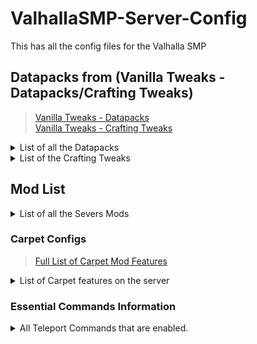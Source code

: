 # ValhallaSMP-Server-Config
This has all the config files for the Valhalla SMP


## Datapacks from (Vanilla Tweaks - Datapacks/Crafting Tweaks)
>[Vanilla Tweaks - Datapacks](https://vanillatweaks.net/picker/datapacks/ "Datapacks")<br>
>[Vanilla Tweaks - Crafting Tweaks](https://vanillatweaks.net/picker/crafting-tweaks/ "Crafting Tweaks")
<details>
<summary>List of all the Datapacks</summary>
- AFK Display
	- Gray’s out the player's name if not moving for more than 5 minutes.
 
- Armor Statues
	- Adds a unique book that allows you to manipulate armor stands and item frames.
	- To obtain the book sign a book & quill Statues exactly like it is written here.
	- [ARMOR STAND BOOK TUTORIAL - Beginners guide](https://www.youtube.com/watch?v=nV9-_RacnoI)


- Coordinates HUD
	- Adds information above your Hotbar (XYZ Coordinates & 24Hr. Clock).
	- [Minecraft 1.14 Coordinates HUD Datapack (Vanilla Tweaks)](https://www.youtube.com/watch?v=LSJNVuKMVrY)

- Custom Nether Portals
	- Allows Crying Obsidian to be used as part of a nether portal.
	- [Custom Nether Portals | 1.15-1.18 Data Pack](https://www.youtube.com/watch?v=WfqUtUhI7qM)

- Double Shulker Shells
	- Shulkers drop two shells instead of one when killed.

- Durability Ping
	- Lets you know when your tool has 10% durability left.  
	- Type /trigger duraPing to configure it yourself.

- Fast Leaf Decay
	- Leaves decay at a much faster rate.

- Kill Empty Boats
	- Adds an admin command to destroy any boats without any player in them.

- Larger Phantoms
	- Phantoms grow larger the more days you do not sleep.

- More Mob Head
	- Adds a chance for a mob to drop its head when killed.

- Multiplayer Sleep
	- Allows a percentage of people to sleep in order for the night to pass.
	- This is set to 50% on the server.

- Nether Portal Coordinates
	- Adds a command to see where a nether portal needs to be in the overworld or nether to sync up to each other.
	- [Minecraft 1.14 : Easy Nether Portal Sync Data Pack (Vanilla Tweaks)](https://www.youtube.com/watch?v=_rRR-CBq1yM)

- Player Head Drops
	- Players drop their head when killed by another player.

- Real Time Clock
	- Adds a trigger command to see how long the server has been running in real time.

- Silence Mobs
	- Allows you to silence a mob by adding any of these names to it via nametag.
	- Silence me || silence me || silence_me

- Spawning Spheres
	- Allows you to view the spawnable areas around a point for potential spawning spaces.  
	- [Minecraft 1.14 Spawning Spheres (Vanilla Tweaks)](https://www.youtube.com/watch?v=eBHYbRoVzoE)
   
- Unlock All Recipes
	- Automatically unlocks all the recipes in-game.
</details>

<details>
<summary>List of the Crafting Tweaks</summary>

![Back to Blocks](https://vanillatweaks.net/assets/resources/previews/craftingtweaks/1.18/back%20to%20blocks.png?v2)
</details>


## Mod List
<details>
<summary>List of all the Severs Mods</summary>

- Carpet
	- https://www.curseforge.com/minecraft/mc-mods/carpet<br>
	- https://github.com/gnembon/fabric-carpet/wiki<br>
	- https://www.youtube.com/watch?v=Lt-ooRGpLz4<br>
	- Check Below for more Information


-   Carpet Extra
	- https://www.curseforge.com/minecraft/mc-mods/carpet-extra/files
	- https://github.com/gnembon/carpet-extra
	- Check Below for more Information


- Couplings
	- https://www.curseforge.com/minecraft/mc-mods/couplings
	- Allows doors and stacked fencegates to open simltaniously.


-   Fabric API
	-   https://www.curseforge.com/minecraft/mc-mods/fabric-api


- Fast Furnace
	-   https://www.curseforge.com/minecraft/mc-mods/fast-furnace-for-fabric
	-   Makes furnaces more server-friendly.


-   Lithium
	-   https://www.curseforge.com/minecraft/mc-mods/lithium
	-   All around fixes Minecraft's systems.


-   Starlight
	-   [https://www.curseforge.com/minecraft/mc-mods/starlight](https://www.curseforge.com/minecraft/mc-mods/starlight)
	-   Reworks Minecraft's Lighting Engine.


-   Krypton
	-   [https://www.curseforge.com/minecraft/mc-mods/krypton](https://www.curseforge.com/minecraft/mc-mods/krypton)
	-   Optimizes Network Stacking


-   FerriteCore
	-   [https://www.curseforge.com/minecraft/mc-mods/ferritecore-fabric](https://www.curseforge.com/minecraft/mc-mods/ferritecore-fabric)
	-   [https://github.com/malte0811/FerriteCore/blob/main/summary.md](https://github.com/malte0811/FerriteCore/blob/main/summary.md)
	-   Reduces the memory usage needed.


- Servux
	- [https://www.curseforge.com/minecraft/mc-mods/servux](https://www.curseforge.com/minecraft/mc-mods/servux)
	- Provides extra support/features for some client-side mods when playing on a server.


- Essential Commands
	- [https://www.curseforge.com/minecraft/mc-mods/essential-commands](https://www.curseforge.com/minecraft/mc-mods/essential-commands)
	- [https://github.com/John-Paul-R/Essential-Commands/wiki](https://github.com/John-Paul-R/Essential-Commands/wiki)
	- Adds teleportation Commands (Check Below for more Information)
</details>

### Carpet Configs
>[Full List of Carpet Mod Features](https://github.com/gnembon/fabric-carpet/wiki)
<details>
<summary>List of Carpet features on the server</summary>
-   silverFishDropGravel
	-   When Silverfish come out of a block it drops gravel
	
-   combineXPOrbs
	-   XP orbs will now combine making them more lag efficient.
	
-   dispensersPlayRecords
	-   Dispensers can now interact with jukeboxes.
	
-   xpNoCooldown
	-   XP will now instantly be sucked up by the player.
	
-   ctrlQCraftingFix
	-   You can now use Ctrl q in the crafting table.
	
-   piglinsSpawningInBastions
	-   Piglins, Piglin Brutes, and Hoglins will now respawn in bastions.
	
-   spiderJockeysDropGapples
	-   Spider Jockeys will drop Enchanted Golden Apples 50% of the time they are killed.
	
-   betterBonemeal
	-   You can now bonemeal Sugarcane, cactus, and lilypads.
	
-   renewableBlackstone
	-   Basalt generators without soul soil underneath will generate blackstone instead.
	
-   renewableSponges
	-   Guardians when struck by lightning will turn into elder guardians.
	
-   chainStone
	-   Pistons can now drag chains like they are slime blocks.
	-   [Minecraft Ideas: Connecting Chain Blocks (Chainstone)](https://www.youtube.com/watch?v=8UB0w8pbJ1Q)
	
-   commandPlayer
	-   You can use the /player command to spawn in fake players to AFK at farms.
	
-   updateSuppressionCrashFix
	-   Fixed bugs caused by update suppressors.
	
-   reloadSuffocationFix
	-   Fixes a bug that leads you to suffocate upon logging in.
	
-   missingTools
	-   Pickaxes can now break glass faster.
	
-   emptyShulkerBoxStackAlways
	-   Empty shulker boxes can now stack on the ground.
	
-   lightningKillsDropsFix
	-   You now drop your items when killed by a lightning bolt.
	
-   accurateBlockPlacement
	-   Allows for better placement of blocks by the player.
	
-   movableBlockEntities
	-   Tile entities like Hoppers, Chests, Furnaces, Droppers, & Dispensers can now be pushed by pistons like in Bedrock Edition.
	
-   comparatorBetterItemFrames
	-   Comparators can now detect an item frame from any face of the block instead of right behind it.
	
-   huskSpawningInTemples
	-   Only husks spawn in Desert Temples.
	
-   shulkerSpawningInEndCities
	-   Shulkers can now respawn in end cities.
	
-   stackableShulkerBoxes
	-   Empty shulker boxes can now stack in the inventory.
	
-   leadFix
	-   Fixes a lead bug.
	
-   comparatorReadsClock
	-   Comparators can now read a clock in an item frame.
	
-   clericsFarmWarts
	-   Cleric Villagers now farm nether wart.
	
-   renewableDeepslate
	-   Cobble Generators below Y: 16 will generate cobbled deepslate instead.
	
-   autoCraftingDropper
	-   Droppers facing into crafting tables can now auto craft items.
	-   [Auto-Crafting Dropper [Minecraft 1.15/1.14 mod]](https://www.youtube.com/watch?v=bwnmFF6LYSo)
	
-   blazeMeal
	-   Blaze powder can now be used like bone meal to nether wart.
	
-   persistentParrots
	-   Parrots don’t fall off your shoulder until you take damage.
	
-   renewableSand
	-   Anvils dropped on cobblestone now form sand.
	
-   straySpawningInIgloos
	-   Only strays can spawn in Igloos.
	
-   optimizedTNT
	-   TNT is more server-friendly.
	
-   placementRotationFix
	-  	Fixed a bug about block placement.
	
-   lagFreeSpawning
	-   Makes spawning in the game a little less laggy.
	
-   creeperSpawningInJungleTemples
	-   Only creepers can spawn in Jungle temples.
</details>


### Essential Commands Information
<details>
<summary>All Teleport Commands that are enabled.</summary>

</details>
